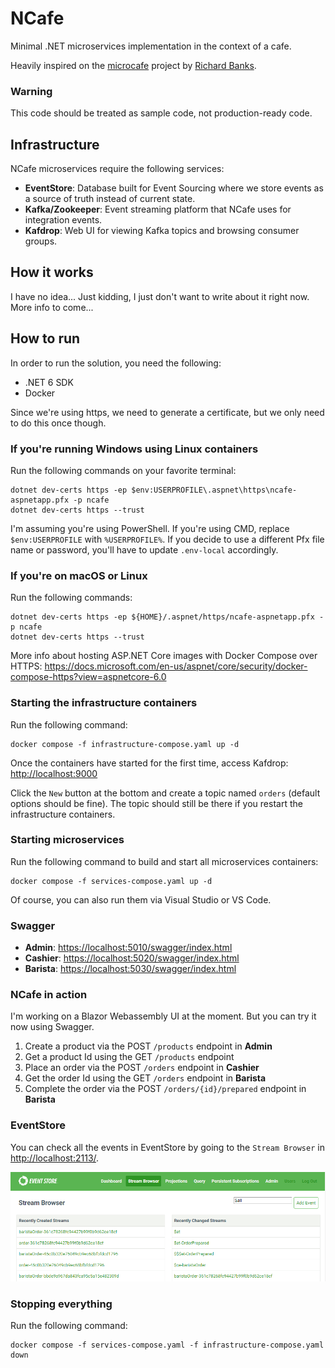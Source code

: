 # NCafe

Minimal .NET microservices implementation in the context of a cafe.

Heavily inspired on the [microcafe](https://github.com/rbanks54/microcafe) project by [Richard Banks](https://github.com/rbanks54).

### Warning

This code should be treated as sample code, not production-ready code.

## Infrastructure

NCafe microservices require the following services:

- **EventStore**: Database built for Event Sourcing where we store events as a source of truth instead of current state.
- **Kafka/Zookeeper**: Event streaming platform that NCafe uses for integration events.
- **Kafdrop**: Web UI for viewing Kafka topics and browsing consumer groups.

## How it works

I have no idea... Just kidding, I just don't want to write about it right now. More info to come...

## How to run

In order to run the solution, you need the following:

- .NET 6 SDK
- Docker

Since we're using https, we need to generate a certificate, but we only need to do this once though.

### If you're running Windows using Linux containers

Run the following commands on your favorite terminal:

    dotnet dev-certs https -ep $env:USERPROFILE\.aspnet\https\ncafe-aspnetapp.pfx -p ncafe
    dotnet dev-certs https --trust

I'm assuming you're using PowerShell. If you're using CMD, replace `$env:USERPROFILE` with `%USERPROFILE%`.
If you decide to use a different Pfx file name or password, you'll have to update `.env-local` accordingly.

### If you're on macOS or Linux

Run the following commands:

    dotnet dev-certs https -ep ${HOME}/.aspnet/https/ncafe-aspnetapp.pfx -p ncafe
    dotnet dev-certs https --trust

More info about hosting ASP.NET Core images with Docker Compose over HTTPS: https://docs.microsoft.com/en-us/aspnet/core/security/docker-compose-https?view=aspnetcore-6.0

### Starting the infrastructure containers

Run the following command:

    docker compose -f infrastructure-compose.yaml up -d

Once the containers have started for the first time, access Kafdrop: [http://localhost:9000](http://localhost:9000)

Click the `New` button at the bottom and create a topic named `orders` (default options should be fine).
The topic should still be there if you restart the infrastructure containers.

### Starting microservices

Run the following command to build and start all microservices containers:

    docker compose -f services-compose.yaml up -d

Of course, you can also run them via Visual Studio or VS Code.

### Swagger

- **Admin**: [https://localhost:5010/swagger/index.html](https://localhost:5010/swagger/index.html)
- **Cashier**: [https://localhost:5020/swagger/index.html](https://localhost:5020/swagger/index.html)
- **Barista**: [https://localhost:5030/swagger/index.html](https://localhost:5030/swagger/index.html)

### NCafe in action

I'm working on a Blazor Webassembly UI at the moment. But you can try it now using Swagger.

1. Create a product via the POST `/products` endpoint in **Admin**
2. Get a product Id using the GET `/products` endpoint
3. Place an order via the POST `/orders` endpoint in **Cashier**
4. Get the order Id using the GET `/orders` endpoint in **Barista**
5. Complete the order via the POST `/orders/{id}/prepared` endpoint in **Barista**

### EventStore

You can check all the events in EventStore by going to the `Stream Browser`
in [http://localhost:2113/](http://localhost:2113/).

![EventStore Screenshot](images/eventstore.png?raw=true)

### Stopping everything

Run the following command:

    docker compose -f services-compose.yaml -f infrastructure-compose.yaml down
